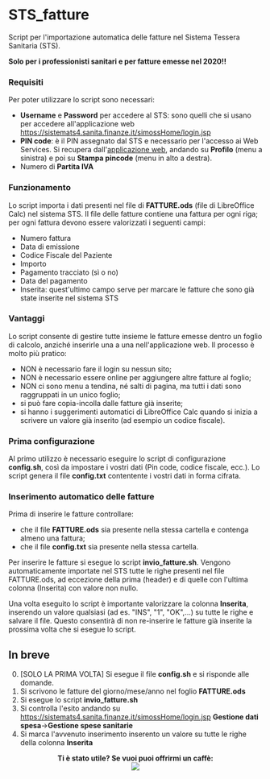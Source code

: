 # STS_fatture

Script per l'importazione automatica delle fatture nel Sistema Tessera Sanitaria (STS).

**Solo per i professionisti sanitari e per fatture emesse nel 2020!!**

### Requisiti

Per poter utilizzare lo script sono necessari:
* **Username** e **Password** per accedere al STS: sono quelli che si usano per accedere all'applicazione web https://sistemats4.sanita.finanze.it/simossHome/login.jsp
* **PIN code**: è il PIN assegnato dal STS e necessario per l'accesso ai Web Services. Si recupera dall'[applicazione web](https://sistemats4.sanita.finanze.it/simossHome/login.jsp), andando su **Profilo** (menu a sinistra) e poi su **Stampa pincode** (menu in alto a destra).
* Numero di **Partita IVA**

### Funzionamento

Lo script importa i dati presenti nel file di **FATTURE.ods** (file di LibreOffice Calc) nel sistema STS. Il file delle fatture contiene una fattura per ogni riga; per ogni fattura devono essere valorizzati i seguenti campi:
* Numero fattura
* Data di emissione
* Codice Fiscale del Paziente
* Importo
* Pagamento tracciato (sì o no)
* Data del pagamento
* Inserita: quest'ultimo campo serve per marcare le fatture che sono già state inserite nel sistema STS

### Vantaggi

Lo script consente di gestire tutte insieme le fatture emesse dentro un foglio di calcolo, anziché inserirle una a una nell'applicazione web. Il processo è molto più pratico:
* NON è necessario fare il login su nessun sito;
* NON è necessario essere online per aggiungere altre fatture al foglio;
* NON ci sono menu a tendina, né salti di pagina, ma tutti i dati sono raggruppati in un unico foglio;
* si può fare copia-incolla dalle fatture già inserite;
* si hanno i suggerimenti automatici di LibreOffice Calc quando si inizia a scrivere un valore già inserito (ad esempio un codice fiscale).

### Prima configurazione

Al primo utilizzo è necessario eseguire lo script di configurazione **config.sh**, così da impostare i vostri dati (Pin code, codice fiscale, ecc.). Lo script genera il file **config.txt** contentente i vostri dati in forma cifrata.

### Inserimento automatico delle fatture

Prima di inserire le fatture controllare: 
* che il file **FATTURE.ods** sia presente nella stessa cartella e contenga almeno una fattura;
* che il file **config.txt** sia presente nella stessa cartella.

Per inserire le fatture si esegue lo script **invio_fatture.sh**. Vengono automaticamente importate nel STS tutte le righe presenti nel file FATTURE.ods, ad eccezione della prima (header) e di quelle con l'ultima colonna (Inserita) con valore non nullo.

Una volta eseguito lo script è importante valorizzare la colonna **Inserita**, inserendo un valore qualsiasi (ad es. "INS", "1", "OK",...) su tutte le righe e salvare il file. Questo consentirà di non re-inserire le fatture già inserite la prossima volta che si esegue lo script.

## In breve

0. \[SOLO LA PRIMA VOLTA\] Si esegue il file **config.sh** e si risponde alle domande.
1. Si scrivono le fatture del giorno/mese/anno nel foglio **FATTURE.ods**
2. Si esegue lo script **invio_fatture.sh**
3. Si controlla l'esito andando su https://sistemats4.sanita.finanze.it/simossHome/login.jsp **Gestione dati spesa**->**Gestione spese sanitarie**
4. Si marca l'avvenuto inserimento inserento un valore su tutte le righe della colonna **Inserita**

<p align="center">
  <b>Ti è stato utile? Se vuoi puoi offrirmi un caffè:</b>
  <br>
<a href="https://www.paypal.com/cgi-bin/webscr?cmd=_donations&business=CCAVZ54RU5EJL&currency_code=EUR">
  <img src="https://www.paypalobjects.com/en_US/i/btn/btn_donateCC_LG.gif" />
  </a>
</p>
